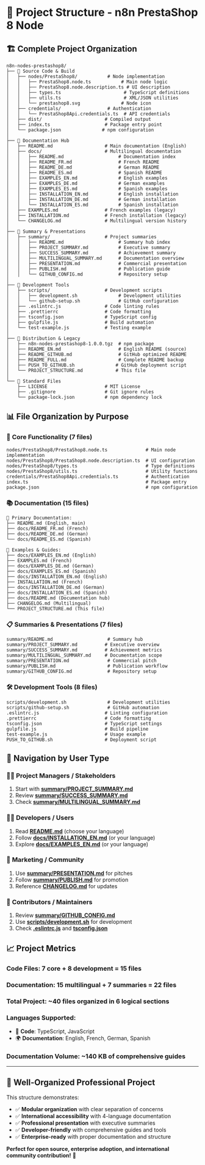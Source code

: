 # 📁 Project Structure - n8n PrestaShop 8 Node

## 🏗️ Complete Project Organization

```
n8n-nodes-prestashop8/
├── 📁 Source Code & Build
│   ├── nodes/PrestaShop8/           # Node implementation
│   │   ├── PrestaShop8.node.ts           # Main node logic
│   │   ├── PrestaShop8.node.description.ts # UI description
│   │   ├── types.ts                       # TypeScript definitions
│   │   ├── utils.ts                       # XML/JSON utilities
│   │   └── prestashop8.svg               # Node icon
│   ├── credentials/                 # Authentication
│   │   └── PrestaShop8Api.credentials.ts  # API credentials
│   ├── dist/                       # Compiled output
│   ├── index.ts                    # Package entry point
│   └── package.json               # npm configuration
│
├── 📁 Documentation Hub
│   ├── README.md                   # Main documentation (English)
│   ├── docs/                       # Multilingual documentation
│   │   ├── README.md                    # Documentation index
│   │   ├── README_FR.md                 # French README  
│   │   ├── README_DE.md                 # German README
│   │   ├── README_ES.md                 # Spanish README
│   │   ├── EXAMPLES_EN.md               # English examples
│   │   ├── EXAMPLES_DE.md               # German examples  
│   │   ├── EXAMPLES_ES.md               # Spanish examples
│   │   ├── INSTALLATION_EN.md           # English installation
│   │   ├── INSTALLATION_DE.md           # German installation
│   │   └── INSTALLATION_ES.md           # Spanish installation
│   ├── EXAMPLES.md                 # French examples (legacy)
│   ├── INSTALLATION.md             # French installation (legacy)
│   └── CHANGELOG.md                # Multilingual version history
│
├── 📁 Summary & Presentations  
│   ├── summary/                    # Project summaries
│   │   ├── README.md                    # Summary hub index
│   │   ├── PROJECT_SUMMARY.md           # Executive summary
│   │   ├── SUCCESS_SUMMARY.md           # Achievement summary
│   │   ├── MULTILINGUAL_SUMMARY.md      # Documentation overview
│   │   ├── PRESENTATION.md              # Commercial presentation
│   │   ├── PUBLISH.md                   # Publication guide
│   │   └── GITHUB_CONFIG.md             # Repository setup
│
├── 📁 Development Tools
│   ├── scripts/                    # Development scripts
│   │   ├── development.sh               # Development utilities
│   │   └── github-setup.sh              # GitHub configuration
│   ├── .eslintrc.js                # Code linting rules
│   ├── .prettierrc                 # Code formatting
│   ├── tsconfig.json               # TypeScript config
│   ├── gulpfile.js                 # Build automation
│   └── test-example.js             # Testing example
│
├── 📁 Distribution & Legacy
│   ├── n8n-nodes-prestashop8-1.0.0.tgz  # npm package
│   ├── README_EN.md                     # English README (source)
│   ├── README_GITHUB.md                 # GitHub optimized README
│   ├── README_FULL.md                   # Complete README backup
│   ├── PUSH_TO_GITHUB.sh               # GitHub deployment script
│   └── PROJECT_STRUCTURE.md            # This file
│
└── 📁 Standard Files
    ├── LICENSE                     # MIT License
    ├── .gitignore                  # Git ignore rules
    └── package-lock.json           # npm dependency lock
```

## 📊 File Organization by Purpose

### 🔧 **Core Functionality** (7 files)
```
nodes/PrestaShop8/PrestaShop8.node.ts              # Main node implementation
nodes/PrestaShop8/PrestaShop8.node.description.ts  # UI configuration  
nodes/PrestaShop8/types.ts                         # Type definitions
nodes/PrestaShop8/utils.ts                         # Utility functions
credentials/PrestaShop8Api.credentials.ts          # Authentication
index.ts                                           # Package entry
package.json                                       # npm configuration
```

### 📚 **Documentation** (15 files)
```
📖 Primary Documentation:
├── README.md (English, main)
├── docs/README_FR.md (French)  
├── docs/README_DE.md (German)
└── docs/README_ES.md (Spanish)

🎯 Examples & Guides:
├── docs/EXAMPLES_EN.md (English)
├── EXAMPLES.md (French)
├── docs/EXAMPLES_DE.md (German)
├── docs/EXAMPLES_ES.md (Spanish)
├── docs/INSTALLATION_EN.md (English)
├── INSTALLATION.md (French)  
├── docs/INSTALLATION_DE.md (German)
├── docs/INSTALLATION_ES.md (Spanish)
├── docs/README.md (Documentation hub)
├── CHANGELOG.md (Multilingual)
└── PROJECT_STRUCTURE.md (This file)
```

### 📋 **Summaries & Presentations** (7 files)
```
summary/README.md                    # Summary hub
summary/PROJECT_SUMMARY.md          # Executive overview
summary/SUCCESS_SUMMARY.md          # Achievement metrics  
summary/MULTILINGUAL_SUMMARY.md     # Documentation scope
summary/PRESENTATION.md              # Commercial pitch
summary/PUBLISH.md                   # Publication workflow
summary/GITHUB_CONFIG.md             # Repository setup
```

### 🛠️ **Development Tools** (8 files)
```
scripts/development.sh               # Development utilities
scripts/github-setup.sh              # GitHub automation
.eslintrc.js                        # Linting configuration
.prettierrc                         # Code formatting
tsconfig.json                       # TypeScript settings
gulpfile.js                         # Build pipeline
test-example.js                     # Usage example
PUSH_TO_GITHUB.sh                   # Deployment script
```

## 🎯 Navigation by User Type

### 👨‍💼 **Project Managers / Stakeholders**
1. Start with **[summary/PROJECT_SUMMARY.md](./summary/PROJECT_SUMMARY.md)**
2. Review **[summary/SUCCESS_SUMMARY.md](./summary/SUCCESS_SUMMARY.md)** 
3. Check **[summary/MULTILINGUAL_SUMMARY.md](./summary/MULTILINGUAL_SUMMARY.md)**

### 👨‍💻 **Developers / Users**
1. Read **[README.md](./README.md)** (choose your language)
2. Follow **[docs/INSTALLATION_EN.md](./docs/INSTALLATION_EN.md)** (or your language)
3. Explore **[docs/EXAMPLES_EN.md](./docs/EXAMPLES_EN.md)** (or your language)

### 🚀 **Marketing / Community**
1. Use **[summary/PRESENTATION.md](./summary/PRESENTATION.md)** for pitches
2. Follow **[summary/PUBLISH.md](./summary/PUBLISH.md)** for promotion
3. Reference **[CHANGELOG.md](./CHANGELOG.md)** for updates

### 🔧 **Contributors / Maintainers**
1. Review **[summary/GITHUB_CONFIG.md](./summary/GITHUB_CONFIG.md)**
2. Use **[scripts/development.sh](./scripts/development.sh)** for development
3. Check **[.eslintrc.js](./.eslintrc.js)** and **[tsconfig.json](./tsconfig.json)**

## 📈 Project Metrics

### **Code Files**: 7 core + 8 development = **15 files**
### **Documentation**: 15 multilingual + 7 summaries = **22 files**  
### **Total Project**: **~40 files** organized in **6 logical sections**

### **Languages Supported**: 
- 🔧 **Code**: TypeScript, JavaScript
- 🌍 **Documentation**: English, French, German, Spanish

### **Documentation Volume**: **~140 KB** of comprehensive guides

---

## 🎯 **Well-Organized Professional Project**

This structure demonstrates:
- ✅ **Modular organization** with clear separation of concerns
- ✅ **International accessibility** with 4-language documentation  
- ✅ **Professional presentation** with executive summaries
- ✅ **Developer-friendly** with comprehensive guides and tools
- ✅ **Enterprise-ready** with proper documentation and structure

**Perfect for open source, enterprise adoption, and international community contribution!** 🚀
